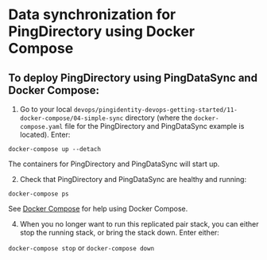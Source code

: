 # Data synchronization for PingDirectory using Docker Compose

## To deploy PingDirectory using PingDataSync and Docker Compose:

1. Go to your local `devops/pingidentity-devops-getting-started/11-docker-compose/04-simple-sync` directory (where the `docker-compose.yaml` file for the PingDirectory and PingDataSync example is located). Enter:

  `docker-compose up --detach`

  The containers for PingDirectory and PingDataSync will start up.

2. Check that PingDirectory and PingDataSync are healthy and running:

  `docker-compose ps`

  See [Docker Compose](../11-docker-compose) for help using Docker Compose.

<!-- 3. Verify that data is replicating between the pair by adding a description entry for the first container. Enter:

  ```text
  docker container exec -it 02-replicated-pair_pingdirectory_1 /opt/out/instance/bin/ldapmodify
  dn: uid=user.0,ou=people,dc=example,dc=com
  changetype: modify
  replace: description
  description: Made this change on the first container.

  <Ctrl-D>
  ```

  > The blank line followed by the `<Ctrl-D>` is important. It's how entries are separated in the LDAP Data Interchange Format (LDIF).

  Check that the second container in the pair now has a matching entry for the description. Enter:

  ```text
  docker container exec -it 02-replicated-pair_pingdirectory_2 /opt/out/instance/bin/ldapsearch -b uid=user.0,ou=people,dc=example,dc=com -s base '(&)' description
  ```
  The result should show the description that you specified for the first container, similar to this:

  ```text
  # dn: uid=user.0,ou=people,dc=example,dc=com
  # description: Made this change on the first container.
  ``` -->

4. When you no longer want to run this replicated pair stack, you can either stop the running stack, or bring the stack down. Enter either:

  `docker-compose stop` or `docker-compose down`
